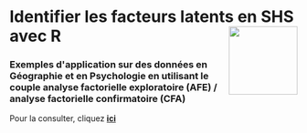 # Identifier les facteurs latents en SHS avec R [<img src="https://rzine.fr/assets/img/rzine.png"  align="right" width="120"/>](http://rzine.fr/)
### Exemples d'application sur des données en Géographie et en Psychologie en utilisant le couple analyse factorielle exploratoire (AFE) / analyse factorielle confirmatoire (CFA)



Pour la consulter, cliquez [**ici**](https://rzine-reviews.github.io/Article_Rzine-AFE/)

<br/>  
